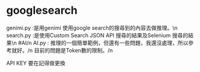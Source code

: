 # googlesearch
genimi.py :是用genimi 使用google search的搜尋到的內容去做推理。\n
search.py :是使用Custom Search JSON API 搜尋的結果及Selenium 搜尋的結果\n
#AI/n
AI.py : 推理的一個簡單範例，但還有一些問題，我還沒處理，所以參考就好。/n
目前的問題是Token數的限制。/n

API KEY 要在記得做更換
